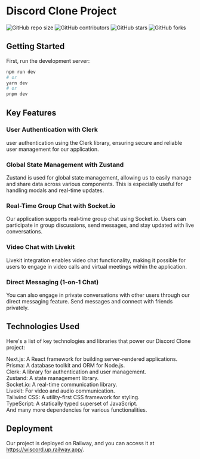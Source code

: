 # Discord Clone Project

![GitHub repo size](https://img.shields.io/github/repo-size/yourusername/discord-clone)
![GitHub contributors](https://img.shields.io/github/contributors/yourusername/discord-clone)
![GitHub stars](https://img.shields.io/github/stars/yourusername/discord-clone?style=social)
![GitHub forks](https://img.shields.io/github/forks/yourusername/discord-clone?style=social)

## Getting Started

First, run the development server:

```bash
npm run dev
# or
yarn dev
# or
pnpm dev
```

## Key Features

### User Authentication with Clerk

user authentication using the Clerk library, ensuring secure and reliable user management for our application.

### Global State Management with Zustand

Zustand is used for global state management, allowing us to easily manage and share data across various components. This is especially useful for handling modals and real-time updates.

### Real-Time Group Chat with Socket.io

Our application supports real-time group chat using Socket.io. Users can participate in group discussions, send messages, and stay updated with live conversations.

### Video Chat with Livekit

Livekit integration enables video chat functionality, making it possible for users to engage in video calls and virtual meetings within the application.

### Direct Messaging (1-on-1 Chat)

You can also engage in private conversations with other users through our direct messaging feature. Send messages and connect with friends privately.

## Technologies Used

Here's a list of key technologies and libraries that power our Discord Clone project:

Next.js: A React framework for building server-rendered applications.<br/>
Prisma: A database toolkit and ORM for Node.js. <br/>
Clerk: A library for authentication and user management. <br/>
Zustand: A state management library. <br/>
Socket.io: A real-time communication library. <br/>
Livekit: For video and audio communication. <br/>
Tailwind CSS: A utility-first CSS framework for styling. <br/>
TypeScript: A statically typed superset of JavaScript. <br/>
And many more dependencies for various functionalities.

## Deployment

Our project is deployed on Railway, and you can access it at https://wiscord.up.railway.app/.
